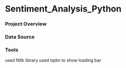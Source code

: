 # Sentiment_Analysis_Python

### Project Overview
### Data Source
### Tools

used Nltk library
used tqdm to show loading bar

